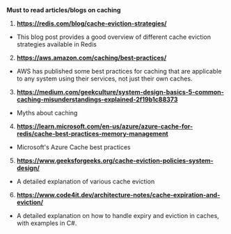**Must to read articles/blogs on caching**

1. **https://redis.com/blog/cache-eviction-strategies/**
  - This blog post provides a good overview of different cache eviction strategies available in Redis
2. **https://aws.amazon.com/caching/best-practices/**
  - AWS has published some best practices for caching that are applicable to any system using their services, not just their own caches.
3. **https://medium.com/geekculture/system-design-basics-5-common-caching-misunderstandings-explained-2f19b1c88373**
  - Myths about caching
4. **https://learn.microsoft.com/en-us/azure/azure-cache-for-redis/cache-best-practices-memory-management**
  - Microsoft's Azure Cache best practices
5. **https://www.geeksforgeeks.org/cache-eviction-policies-system-design/**
  - A detailed explanation of various cache eviction
6. **https://www.code4it.dev/architecture-notes/cache-expiration-and-eviction/**
  - A detailed explanation on how to handle expiry and eviction in caches, with examples in C#.
